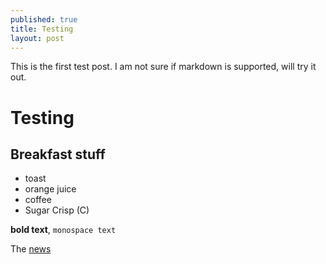 ```yaml
---
published: true
title: Testing
layout: post
---
```

This is the first test post.  I am not sure if markdown is supported, will try it out.

Testing
======

Breakfast stuff
---------------------
* toast
* orange juice
* coffee
* Sugar Crisp (C)

**bold text**, `monospace text`

The [news](http://www.infoshop.org/)


